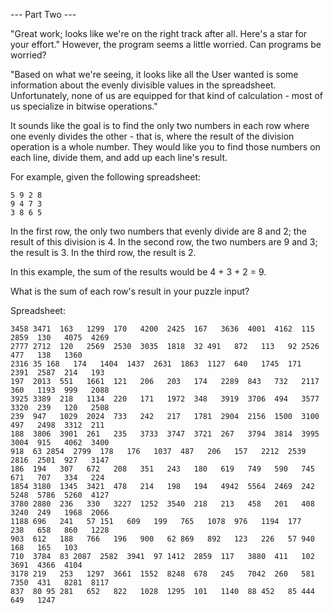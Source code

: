 --- Part Two ---

"Great work; looks like we're on the right track after all. Here's a star for your effort." However, the program seems a little worried. Can programs be worried?

"Based on what we're seeing, it looks like all the User wanted is some information about the evenly divisible values in the spreadsheet. Unfortunately, none of us are equipped for that kind of calculation - most of us specialize in bitwise operations."

It sounds like the goal is to find the only two numbers in each row where one evenly divides the other - that is, where the result of the division operation is a whole number. They would like you to find those numbers on each line, divide them, and add up each line's result.

For example, given the following spreadsheet:

    5 9 2 8
    9 4 7 3
    3 8 6 5

In the first row, the only two numbers that evenly divide are 8 and 2; the result of this division is 4.
In the second row, the two numbers are 9 and 3; the result is 3.
In the third row, the result is 2.

In this example, the sum of the results would be 4 + 3 + 2 = 9.

What is the sum of each row's result in your puzzle input?

Spreadsheet:

    3458 3471  163   1299  170   4200  2425  167   3636  4001  4162  115   2859  130   4075  4269
    2777 2712  120   2569  2530  3035  1818  32 491   872   113   92 2526  477   138   1360
    2316 35 168   174   1404  1437  2631  1863  1127  640   1745  171   2391  2587  214   193
    197  2013  551   1661  121   206   203   174   2289  843   732   2117  360   1193  999   2088
    3925 3389  218   1134  220   171   1972  348   3919  3706  494   3577  3320  239   120   2508
    239  947   1029  2024  733   242   217   1781  2904  2156  1500  3100  497   2498  3312  211
    188  3806  3901  261   235   3733  3747  3721  267   3794  3814  3995  3004  915   4062  3400
    918  63 2854  2799  178   176   1037  487   206   157   2212  2539  2816  2501  927   3147
    186  194   307   672   208   351   243   180   619   749   590   745   671   707   334   224
    1854 3180  1345  3421  478   214   198   194   4942  5564  2469  242   5248  5786  5260  4127
    3780 2880  236   330   3227  1252  3540  218   213   458   201   408   3240  249   1968  2066
    1188 696   241   57 151   609   199   765   1078  976   1194  177   238   658   860   1228
    903  612   188   766   196   900   62 869   892   123   226   57 940   168   165   103
    710  3784  83 2087  2582  3941  97 1412  2859  117   3880  411   102   3691  4366  4104
    3178 219   253   1297  3661  1552  8248  678   245   7042  260   581   7350  431   8281  8117
    837  80 95 281   652   822   1028  1295  101   1140  88 452   85 444   649   1247

